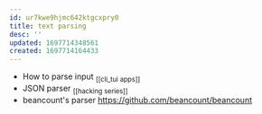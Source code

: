 ```yaml
---
id: ur7kwe9hjmc642ktgcxpry0
title: text parsing
desc: ''
updated: 1697714348561
created: 1697714164433
---
```


- How to parse input <sub>[[cli_tui apps]]</sub>
- JSON parser <sub>[[hacking series]]</sub>
- beancount's parser https://github.com/beancount/beancount
